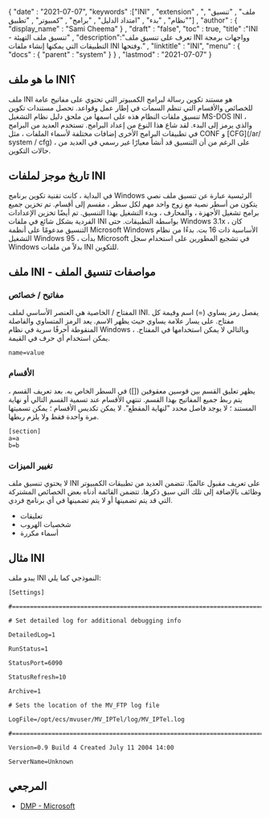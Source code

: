 {
  "date" : "2021-07-07",
  "keywords" :["INI" , "extension" , "ملف" , "تنسيق" , "نظام" , "بدء" , "امتداد الدليل" , "برامج" , "كمبيوتر" , "تطبيق"] ,
  "author" : {
    "display_name" : "Sami Cheema"
} ,
  "draft" : "false",
  "toc" : true,
  "title" :"INI - تنسيق ملف التهيئة" ,
  "description":"تعرف على تنسيق ملف INI وواجهات برمجة التطبيقات التي يمكنها إنشاء ملفات INI وفتحها." ,
  "linktitle" : "INI",
  "menu" : {
    "docs" : {
      "parent" : "system"
}
} ,
  "lastmod" : "2021-07-07"
}

## ما هو ملف INI؟ ##

ملف INI هو مستند تكوين رسالة لبرامج الكمبيوتر التي تحتوي على مفاتيح عامة للخصائص والأقسام التي تنظم السمات في إطار عمل وقواعد. تحصل مستندات تكوين تنسيق ملفات النظام هذه على اسمها من ملحق دليل نظام التشغيل MS-DOS INI ، والذي يرمز إلى البدء. لقد شاع هذا النوع من إعداد البرامج. تستخدم العديد من البرامج في تطبيقات البرامج الأخرى إضافات مختلفة لأسماء الملفات ، مثل CONF و [CFG](/ar/ system / cfg) ، على الرغم من أن التنسيق قد أنشأ معيارًا غير رسمي في العديد من حالات التكوين.

## تاريخ موجز لملفات INI ##

في البداية ، كانت تقنية تكوين برنامج Windows الرئيسية عبارة عن تنسيق ملف نصي يتكون من أسطر نصية مع زوج واحد مهم لكل سطر ، مقسم إلى أقسام. تم تخزين جميع برامج تشغيل الأجهزة ، والمحارف ، وبدء التشغيل بهذا التنسيق. تم أيضًا تخزين الإعدادات الفردية بشكل شائع في ملفات INI بواسطة التطبيقات.
حتى Windows 3.1x ، كان التنسيق مدعومًا على أنظمة Microsoft Windows الأساسية ذات 16 بت. بدءًا من نظام التشغيل Windows 95 ، بدأت Microsoft في تشجيع المطورين على استخدام سجل Windows بدلاً من ملفات INI للتكوين.

## ملف INI - مواصفات تنسيق الملف

### مفاتيح / خصائص ###

المفتاح / الخاصية هي العنصر الأساسي لملف INI. يفصل رمز يساوي (=) اسم وقيمة كل مفتاح. على يسار علامة يساوي حيث يظهر الاسم. يعد الرمز المتساوي والفاصلة المنقوطة أحرفًا سرية في نظام Windows ، وبالتالي لا يمكن استخدامها في المفتاح. يمكن استخدام أي حرف في القيمة.

```
name=value
```

### الأقسام ###

يظهر تعليق القسم بين قوسين معقوفين ([]) في السطر الخاص به. بعد تعريف القسم ، يتم ربط جميع المفاتيح بهذا القسم. تنتهي الأقسام عند تسمية القسم التالي أو نهاية المستند ؛ لا يوجد فاصل محدد "لنهاية المقطع". لا يمكن تكديس الأقسام ؛ يمكن تسميتها مرة واحدة فقط ولا يلزم ربطها.

```
[section]
a=a
b=b
```

### تغيير الميزات ###

لا يحتوي تنسيق ملف INI على تعريف مقبول عالميًا. تتضمن العديد من تطبيقات الكمبيوتر وظائف بالإضافة إلى تلك التي سبق ذكرها. تتضمن القائمة أدناه بعض الخصائص المشتركة التي قد يتم تضمينها أو لا يتم تضمينها في أي برنامج فردي.

* تعليقات
* شخصيات الهروب
* أسماء مكررة


## مثال INI ##

يبدو ملف INI النموذجي كما يلي:

```
[Settings]
 
#======================================================================
 
# Set detailed log for additional debugging info
 
DetailedLog=1
 
RunStatus=1
 
StatusPort=6090
 
StatusRefresh=10
 
Archive=1
 
# Sets the location of the MV_FTP log file
 
LogFile=/opt/ecs/mvuser/MV_IPTel/log/MV_IPTel.log
 
#======================================================================
 
Version=0.9 Build 4 Created July 11 2004 14:00
 
ServerName=Unknown

```

## المرجعي ##

* [DMP - Microsoft](https://docs.microsoft.com/en-us/troubleshoot/windows-client/performance/read-small-memory-dump-file)

